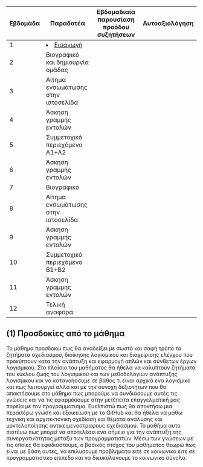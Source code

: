 | Εβδομάδα | Παραδοτέα  | Εβδομαδιαία παρουσίαση προόδου συζητήσεων | Αυτοαξιολόγηση |
| --- | --- | --- | --- |
| 1 | <li><a href="#Εισαγωγή"><span class="toctext">Εισαγωγή</span></a>
| 2 | Βιογραφικό και δημιουργία ομάδας | | |
| 3 | Αίτημα ενσωμάτωσης στην ιστοσελίδα | | |
| 4 | Άσκηση γραμμής εντολών | | |
| 5 | Συμμετοχικό περιεχόμενο A1+A2 | | |
| 6 | Άσκηση γραμμής εντολών | | |
| 7 | Βιογραφικό | | |
| 8 | Αίτημα ενσωμάτωσης στην ιστοσελίδα | | |
| 9 | Άσκηση γραμμής εντολών | | |
| 10 | Συμμετοχικό περιεχόμενο B1+B2 | | |
| 11 | Άσκηση γραμμής εντολών | | |
| 12 | Τελική αναφορά | | |

  <h2><span id="Προσδοκίες από το μάθημα">(1) Προσδοκίες από το μάθημα</span></h2>
  
  Το μάθημα προσδοκώ πως θα αναδείξει με σωστό και σαφή τρόπο τα ζητήματα σχεδιασμού, διοίκησης λογισμικού και διαχείρισης ελέγχου που προκύπτουν κατα την ανάπτυξη και εφαρμογή απλών και σύνθετων έργων λογισμικού. Στο πλαίσιο του μαθήματος θα ήθελα να καλυπτούν ζητήματα του κύκλου ζωής του λογισμικού και των μεθοδολογιών ανάπτυξης λογισμικου και να κατανοήοσυμε σε βάθος τι είναι αρχικά ενα λογισμικό και πως λειτουργεί αλλά και με την συνοχή δεξιοτήτων που θα αποκτήσουμε στο μάθημα πως μπορούμε να συνδιάσουμε αυτές τις γνώσεις και να τις εφαρμόσουμε στην μετέπειτα επαγγελματική μας πορεία με τον προγραμματισμο. Ευελπιστώ πως θα αποκτήσω μια περαιτέρω γνώση και εξοικείωση με το GitHub και θα ήθελα να μάθω τεχνικη και αρχιτεκτονικη σχεδίαση και θέματα ανάλυσης και μοντελοποίησης αντικειμενοστραφους σχεδιασμού. Το μαθήμα αυτο πιστέυω πως μπορεί να αποτελέσει ενα σήμειο για την ανάπτυξη της συνεργατικότητας μεταξυ των προγραμματιστών. Μέσω των γνώσεων με τις οποίες θα εφοδιαστούμε, ο βασικός στόχος του μαθήματος θεωρώ πως είναι με βάση αυτες, να επιλυσουμε προβληματα ειτε σε κοινωνικο ειτε σε προγραμματιστικο επιπεδο και να διευκολύνουμε το κοινωνικο σύνολο.
  

